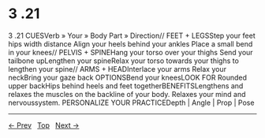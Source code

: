 # 3 .21

3 .21
CUESVerb » Your » Body Part » Direction// FEET + LEGSStep your feet hips width distance Align your heels behind your ankles Place a small bend in your knees// PELVIS + SPINEHang your torso over your thighs Send your tailbone upLengthen your spineRelax your torso towards your thighs to lengthen your spine// ARMS + HEADInterlace your arms Relax your neckBring your gaze back
OPTIONSBend your kneesLOOK FOR Rounded upper backHips behind heels and feet togetherBENEFITSLengthens and relaxes the muscles on the backline of your body. Relaxes your mind and nervoussystem.
PERSONALIZE YOUR PRACTICEDepth | Angle | Prop | Pose


---
[← Prev](/pages/page-071.md) &nbsp; [Top](/index.md) &nbsp; [Next →](/pages/page-073.md)

